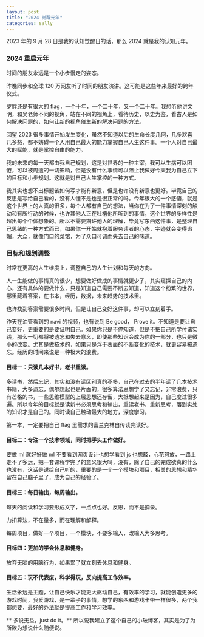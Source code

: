 ```yaml
---
layout: post
title: "2024 觉醒元年"
categories: sally
---
```


2023 年的 9 月 28 日是我的认知觉醒日的话，那么 2024 就是我的认知元年。

### 2024 重启元年

时间的朋友永远是一个小步慢走的姿态。

昨晚同步和全球 120 万网友听了时间的朋友演讲。这可能是这些年来最好的跨年仪式。

罗胖还是有很大的 flag，一个十年，一个二十年，又一个二十年。我想听他讲文明，和吴老师不同的视角，站在不同的视角上，看待历史，以史为鉴，看古人是如何解决问题的，如何让新的视角催生新的解决问题的方法。

回望 2023 很多事情开始发生变化，虽然不知道以后的生命长度几何，几多欢喜几多愁，都不妨碍一个人用自己最大的能力掌握自己人生这件事。一个人对自己最大的赋能，就是掌控自由的能力。

我的未来的每一天都由我自己规划，这是对世界的一种主宰，我可以生病可以困倦，可以被周遭的一切影响，但是没有什么事情可以阻止我做好今天我为自己立下的目标和小步规划。这就是对自己人生掌控的一种方式。

我其实也想不出标题该如何写才能有新意，但是也许没有新意也更好。毕竟自己的反思是写给自己看的，没有人懂不是也是很正常的吗。今年很大的一个感悟，就是这个世界上的人真的很多，每个人都有自己的想法，当你在为了一件事情深刻的触动和有所行动的时候，也许其他人正在吐槽他所听到的事情，这个世界的多样性是超出每个个体想象的。所以不需要期许他人的理解，毕竟写东西这件事，是整理自己思绪的一种方式而已，如果你一开始就抱着服务读者的心态，字迹就会变得谄媚，大众，就像门口的菜馆，为了众口可调而失去自己的味道。

### 目标和规划调整

时常在更高的人生维度上，调整自己的人生计划和每天的方向。

人一生能做的事情真的很少，想要做好做成的事情就更少了，其实窥探自己的内心，还有具体的要做什么，只是知道自己需要不断去知道，知道这个纷繁的世界，哪里藏着答案，在书本，经历，数据，未来趋势的技术里。

也许找到答案需要很多时间，但是让自己变好这件事，却可以立刻着手。

昨天在油管看到的 navi 的视频，也有说到 Be good， Prove it。不知道是要让自己变好，更重要的是要证明自己。如果你只是不停知道，但是不把自己所学付诸实践，那么一切都将被遗忘和失去意义，即使那些知识会成为你的一部分，也只是微小的改变。尤其是做技术的，如果只是浮于表面的不断变化的技术，就更容易被遗忘。经历的时间来说是一种极大的浪费。

#### 目标一：只读几本好书，老书重读。

多读书，然后忘记，其实和没有读区别真的不多，自己在过去的半年读了几本技术书籍，大多遗忘，偶尔想起也是片面的，很多算法思想学了又忘记，非常浪费，只有芒格的书，一些思维模型的上层思想还存留，大抵想起来是因为，自己度过很多遍。所以今年的目标就是读新书必须思考和输出，重读老书，重新思考，落到实处的知识才是自己的。同时读自己触动最大的地方，深度学习。

第一本，一定要把自己 flag 里需求的富兰克林自传读完读好。

#### 目标二：专注一个技术领域，同时把手头工作做好。

要做 ml 就好好做 ml 不要看到网页设计也想学看到 js 也想敲，心花怒放，一路上走不了多远，把一套课程学完了的意义很大吗，没有，除了自己的完成欲真的什么也没有，这话是说给自己听的，重要的是一个一个模块和项目，相关的思想和精华留在自己脑子里了，成为自己的经验了。

#### 目标三：每日输出，每周输出。

每天的阅读和学习要形成文字，一点点也好。反思，而不是摘录。

力扣算法，不在量多，而在理解和解释。

每周项目，做好一个项目，一个模块，不要多输入，改输入为多思考。

#### 目标四：更加的学会休息和健身。

放弃无脑的用脑行为，如果累了就立刻去休息和健身。

#### 目标五：玩不代表废，科学得玩，反向提高工作效率。

生活永远是主题，让自己快乐才能更大驱动自己，有效率的学习，就能创造更多的游戏时间，我爱游戏，是一辈子的事情，想学的东西和游戏卡带一样很多，两个我都想要，最好的办法就是提高工作和学习效率。

** 多说无益，just do it。**
所以说我建立了这个自己的小破博客，其实是为了为所欲为想说什么随便说。
